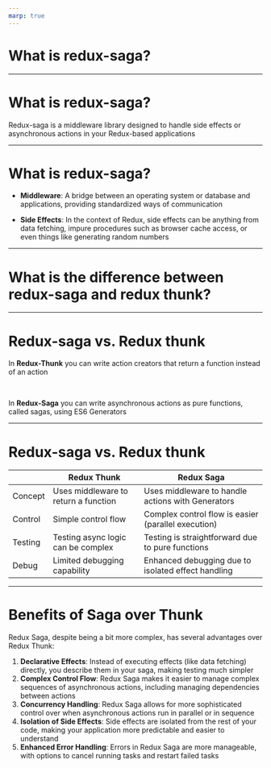 ```yaml
---
marp: true
---
```


# What is redux-saga?
--- 

# What is redux-saga?

Redux-saga is a middleware library designed to handle side effects or asynchronous actions in your Redux-based applications

---

# What is redux-saga?

* **Middleware**: A bridge between an operating system or database and applications, providing standardized ways of communication  


* **Side Effects**: In the context of Redux, side effects can be anything from data fetching, impure procedures such as browser cache access, or even things like generating random numbers  

---

# What is the difference between redux-saga and redux thunk?

--- 

# Redux-saga vs. Redux thunk

In **Redux-Thunk** you can write action creators that return a function instead of an action

<br>

In **Redux-Saga** you can write asynchronous actions as pure functions, called sagas, using ES6 Generators

---

# Redux-saga vs. Redux thunk

|         | Redux Thunk                          | Redux Saga                                          |
| ------- | ------------------------------------ | --------------------------------------------------- |
| Concept | Uses middleware to return a function | Uses middleware to handle actions with Generators   |
| Control | Simple control flow                  | Complex control flow is easier (parallel execution) |
| Testing | Testing async logic can be complex   | Testing is straightforward due to pure functions    |
| Debug   | Limited debugging capability         | Enhanced debugging due to isolated effect handling  |

---

# Benefits of Saga over Thunk

Redux Saga, despite being a bit more complex, has several advantages over Redux Thunk:

1. **Declarative Effects**: Instead of executing effects (like data fetching) directly, you describe them in your saga, making testing much simpler
2. **Complex Control Flow**: Redux Saga makes it easier to manage complex sequences of asynchronous actions, including managing dependencies between actions
3. **Concurrency Handling**: Redux Saga allows for more sophisticated control over when asynchronous actions run in parallel or in sequence
4. **Isolation of Side Effects**: Side effects are isolated from the rest of your code, making your application more predictable and easier to understand
5. **Enhanced Error Handling**: Errors in Redux Saga are more manageable, with options to cancel running tasks and restart failed tasks